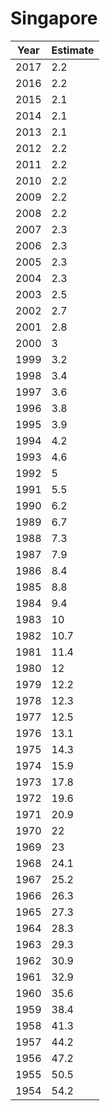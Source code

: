 # Singapore

| Year | Estimate |
| ---- | -------- |
| 2017 | 2.2 |
| 2016 | 2.2 |
| 2015 | 2.1 |
| 2014 | 2.1 |
| 2013 | 2.1 |
| 2012 | 2.2 |
| 2011 | 2.2 |
| 2010 | 2.2 |
| 2009 | 2.2 |
| 2008 | 2.2 |
| 2007 | 2.3 |
| 2006 | 2.3 |
| 2005 | 2.3 |
| 2004 | 2.3 |
| 2003 | 2.5 |
| 2002 | 2.7 |
| 2001 | 2.8 |
| 2000 | 3 |
| 1999 | 3.2 |
| 1998 | 3.4 |
| 1997 | 3.6 |
| 1996 | 3.8 |
| 1995 | 3.9 |
| 1994 | 4.2 |
| 1993 | 4.6 |
| 1992 | 5 |
| 1991 | 5.5 |
| 1990 | 6.2 |
| 1989 | 6.7 |
| 1988 | 7.3 |
| 1987 | 7.9 |
| 1986 | 8.4 |
| 1985 | 8.8 |
| 1984 | 9.4 |
| 1983 | 10 |
| 1982 | 10.7 |
| 1981 | 11.4 |
| 1980 | 12 |
| 1979 | 12.2 |
| 1978 | 12.3 |
| 1977 | 12.5 |
| 1976 | 13.1 |
| 1975 | 14.3 |
| 1974 | 15.9 |
| 1973 | 17.8 |
| 1972 | 19.6 |
| 1971 | 20.9 |
| 1970 | 22 |
| 1969 | 23 |
| 1968 | 24.1 |
| 1967 | 25.2 |
| 1966 | 26.3 |
| 1965 | 27.3 |
| 1964 | 28.3 |
| 1963 | 29.3 |
| 1962 | 30.9 |
| 1961 | 32.9 |
| 1960 | 35.6 |
| 1959 | 38.4 |
| 1958 | 41.3 |
| 1957 | 44.2 |
| 1956 | 47.2 |
| 1955 | 50.5 |
| 1954 | 54.2 |